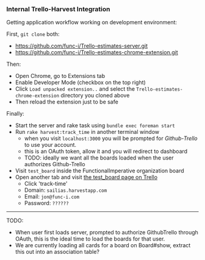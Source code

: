 ### Internal Trello-Harvest Integration


Getting application workflow working on development environment:

First, `git clone` both:

- https://github.com/func-i/Trello-estimates-server.git
- https://github.com/func-i/Trello-estimates-chrome-extension.git


Then:

- Open Chrome, go to Extensions tab
- Enable Developer Mode (checkbox on the top right)
- Click `Load unpacked extension..` and select the `Trello-estimates-chrome-extension` directory you cloned above
- Then reload the extension just to be safe


Finally:

- Start the server and rake task using `bundle exec foreman start`
- Run `rake harvest:track_time` in another terminal window
    - when you visit `localhost:3000` you will be prompted for _Github-Trello_ to use your account.
    - this is an OAuth token, allow it and you will redirect to dashboard
    - TODO: ideally we want all the boards loaded when the user authorizes Github-Trello
- Visit `test_board` inside the FunctionalImperative organization board
- Open another tab and visit [the test_board page on Trello](https://trello.com/b/s1Zd0RPy/test-board)
    - Click 'track-time'
    - Domain: `sailias.harvestapp.com`
    - Email: `jon@func-i.com`
    - Password: `??????`

---

TODO:

- When user first loads server, prompted to authorize GithubTrello through OAuth, this is the ideal time to load the boards for that user.
- We are currently loading all cards for a board on Board#show, extract this out into an association table?

